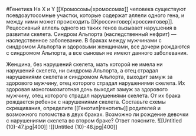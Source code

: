 #Генетика 
На X и Y [[Хромосомы|хромосомах]] человека существуют псевдоаутосомные участки, которые содержат аллели одного гена, и между ними может происходить [[Кроссинговер|кроссинговер]]. Рецессивный аллель одного из таких генов вызывает нарушения в развитии скелета. Синдром Альпорта (наследственный нефрит) — наследственное заболевание. В браках между мужчинами с синдромом Альпорта и здоровыми женщинами, все дочери рождаются с синдромом Альпорта, а все сыновья не имеют данного заболевания.

Женщина, без нарушений скелета, мать которой не имела ни нарушений скелета, ни синдрома Альпорта, а отец страдал нарушениями скелета и синдромом Альпорта, выходит замуж за здорового мужчину, отец которого страдал нарушениями скелета. Их здоровая моногомозиготная дочь выходит замуж за здорового мужчину, отец которого страдал нарушениями скелета. От их брака рождается ребенок с нарушениями скелета. Составьте схемы скрещивания, определите [[Генотип|генотипы]] родителей и возможного потомства в двух браках. Возможно ли рождение девочки с нарушениями скелета во втором браке? Ответ поясните.
![[Untitled (10)-47.jpg|400]] ![[Untitled (10)-48.jpg|400]] 
